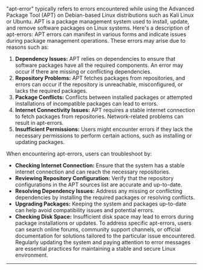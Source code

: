   "apt-error" typically refers to errors encountered while using the Advanced Package Tool (APT) on Debian-based Linux distributions such as Kali Linux or Ubuntu. APT is a package management system used to install, update, and remove software packages on Linux systems. Here's a description of apt-errors:
APT errors can manifest in various forms and indicate issues during package management operations. These errors may arise due to reasons such as:

1. **Dependency Issues:** APT relies on dependencies to ensure that software packages have all the required components. An error may occur if there are missing or conflicting dependencies.
2. **Repository Problems:** APT fetches packages from repositories, and errors can occur if the repository is unreachable, misconfigured, or lacks the required packages.
3. **Package Conflicts:** Conflicts between installed packages or attempted installations of incompatible packages can lead to errors.
4. **Internet Connectivity Issues:** APT requires a stable internet connection to fetch packages from repositories. Network-related problems can result in apt-errors.
5. **Insufficient Permissions:** Users might encounter errors if they lack the necessary permissions to perform certain actions, such as installing or updating packages.

When encountering apt-errors, users can troubleshoot by:

- **Checking Internet Connection:** Ensure that the system has a stable internet connection and can reach the necessary repositories.
- **Reviewing Repository Configuration:** Verify that the repository configurations in the APT sources list are accurate and up-to-date.
- **Resolving Dependency Issues:** Address any missing or conflicting dependencies by installing the required packages or resolving conflicts.
- **Upgrading Packages:** Keeping the system and packages up-to-date can help avoid compatibility issues and potential errors.
- **Checking Disk Space:** Insufficient disk space may lead to errors during package installations or updates.
To address specific apt-errors, users can search online forums, community support channels, or official documentation for solutions tailored to the particular issue encountered. Regularly updating the system and paying attention to error messages are essential practices for maintaining a stable and secure Linux environment.


------------------------------------------------------------------------------------------------------------------------------------------------------------

